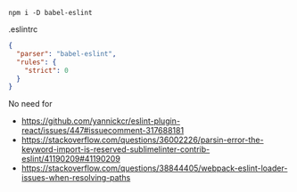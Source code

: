 `npm i -D babel-eslint`

.eslintrc

```json
{
  "parser": "babel-eslint",
  "rules": {
    "strict": 0
  }
}
```

No need for 

- https://github.com/yannickcr/eslint-plugin-react/issues/447#issuecomment-317688181
- https://stackoverflow.com/questions/36002226/parsin-error-the-keyword-import-is-reserved-sublimelinter-contrib-eslint/41190209#41190209
- https://stackoverflow.com/questions/38844405/webpack-eslint-loader-issues-when-resolving-paths
